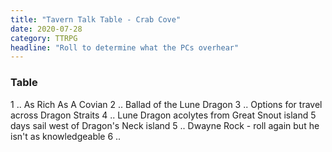 ```yaml
---
title: "Tavern Talk Table - Crab Cove"
date: 2020-07-28
category: TTRPG
headline: "Roll to determine what the PCs overhear"
---
```


### Table
1 .. As Rich As A Covian
2 .. Ballad of the Lune Dragon
3 .. Options for travel across Dragon Straits
4 .. Lune Dragon acolytes from Great Snout island 5 days sail west of Dragon's Neck island
5 .. Dwayne Rock - roll again but he isn't as knowledgeable
6 .. 
